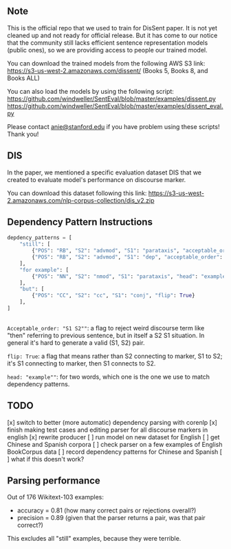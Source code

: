 ## Note

This is the official repo that we used to train for DisSent paper. It is not yet cleaned up and not ready for official release. But it has come to our notice that the community still lacks efficient sentence representation models (public ones), so we are providing access to people our trained model. 

You can download the trained models from the following AWS S3 link:
https://s3-us-west-2.amazonaws.com/dissent/ (Books 5, Books 8, and Books ALL)

You can also load the models by using the following script:
https://github.com/windweller/SentEval/blob/master/examples/dissent.py
https://github.com/windweller/SentEval/blob/master/examples/dissent_eval.py

Please contact anie@stanford.edu if you have problem using these scripts! Thank you!

## DIS

In the paper, we mentioned a specific evaluation dataset DIS that we created to evaluate model's performance on discourse marker. 

You can download this dataset following this link: https://s3-us-west-2.amazonaws.com/nlp-corpus-collection/dis_v2.zip

## Dependency Pattern Instructions

```python
depdency_patterns = [
    "still": [
        {"POS": "RB", "S2": "advmod", "S1": "parataxis", "acceptable_order": "S1 S2"},
        {"POS": "RB", "S2": "advmod", "S1": "dep", "acceptable_order": "S1 S2"},
    ],
    "for example": [
        {"POS": "NN", "S2": "nmod", "S1": "parataxis", "head": "example"}
    ],
    "but": [
        {"POS": "CC", "S2": "cc", "S1": "conj", "flip": True}
    ],
]
  
```

`Acceptable_order: "S1 S2""`: a flag to reject weird discourse term like "then" referring to previous sentence, 
but in itself a S2 S1 situation. In general it's hard to generate a valid (S1, S2) pair.

`flip: True`: a flag that means rather than S2 connecting to marker, S1 to S2; it's S1 connecting to marker, 
then S1 connects to S2.

`head: "example""`: for two words, which one is the one we use to match dependency patterns. 

## TODO

[x] switch to better (more automatic) dependency parsing with corenlp
[x] finish making test cases and editing parser for all discourse markers in english
[x] rewrite producer
[ ] run model on new dataset for English
[ ] get Chinese and Spanish corpora
[ ] check parser on a few examples of English BookCorpus data
[ ] record dependency patterns for Chinese and Spanish
[ ] what if this doesn't work?

## Parsing performance

Out of 176 Wikitext-103 examples:
* accuracy = 0.81 (how many correct pairs or rejections overall?)
* precision = 0.89 (given that the parser returns a pair, was that pair correct?)

This excludes all "still" examples, because they were terrible.
